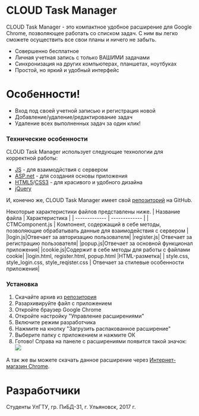  # CLOUD Task Manager 

CLOUD Task Manager - это компактное удобное расширение для Google Chrome, позволяющее работать со списком задач. С ним вы легко сможете осуществить все свои планы и ничего не забыть.  


  - Совершенно бесплатное
  - Личная учетная запись с только ВАШИМИ задачами
  - Синхронизация на других компьютерах, планшетах, ноутбуках
  - Простой, но яркий и удобный интерфейс

# Особенности!

  - Вход под своей учетной записью и регистрация новой
  - Добавление/удаление/редактирование задач
  - Удаление всех выполненных задач за один клик!


### Технические особенности

CLOUD Task Manager использует следующие технологии для корректной работы:

* [JS](js.org) - для взаимодйствия с сервером
* [ASP.net](asp.net) - для создания основы приложения
* [HTML5](http://html5.com/)/[CSS3](css3.com) - для красивого и удобного дизайна
* [jQuery](https://jquery.com)

И, конечно же, CLOUD Task Manager имеет свой [репозиторий](https://github.com/ashette/CLOUD-Task-Manager/tree/tanya) на GitHub.  

Некоторые характеристики файлов представлены ниже.
| Название файла | Характеристика |
| ------------- | ------------- |
| CTMComponent.js  | Компонент, содержащий в себе методы, позволяющие обрабатывать данные для взаимодействия с сервером |
|login.js|Отвечает за авторизацию пользователя|
|register.js| Отвечает за регистрацию пользователя|
|popup.js|Отвечает за основной функционал приложения|
|cookie.js|Содержит в себе методы для работы с файлами cookie|
|login.html, register.html,    popup.html |HTML-разметка|
| style.css,    style_login.css,    style_reqister.css  | Отвечает за стилевые особенности приложения|

### Установка
1. Скачайте архив из [репозитория](https://github.com/ashette/CLOUD-Task-Manager/tree/tanya)
2. Разархивируйте файл с приложением
2. Откройте браузер Google Chrome
3. Откройте настройку "Управление расширениями"
4. Включите режим разработчика 
5. Нажмите на кнопку "Загрузить распакованное расширение"
6. Выберите папку с приложением и нажмите ОК
7. Готово! Справа на панеле с расширениями появится такой значок:  ![](https://pp.userapi.com/c840439/v840439245/3c0c1/R1cteF5DtX8.jpg)

А так же вы можете скачать данное расширение через [Интернет-магазин Chrome](https://chrome.google.com/webstore/category/extensions?hl=ru).
 
# Разработчики
Студенты УлГТУ, гр. ПиБД-31, г. Ульяновск, 2017 г.


  
